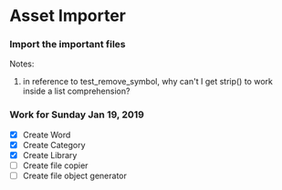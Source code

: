 # Asset Importer

### Import the important files

Notes: 

1. in reference to test_remove_symbol, why can't I get strip() to work inside a list comprehension?

### Work for Sunday Jan 19, 2019

- [x] Create Word
- [x] Create Category
- [x] Create Library
- [ ] Create file copier
- [ ] Create file object generator